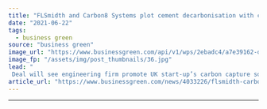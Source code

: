 ```yaml
---
title: "FLSmidth and Carbon8 Systems plot cement decarbonisation with commercial CCU partnership"
date: "2021-06-22"
tags: 
  - business green
source: "business green"
image_url: "https://www.businessgreen.com/api/v1/wps/2ebadc4/a7e39162-d588-48b2-b759-6b9afe66dcac/4/Carbon8-Systems-CO2ntainers-Blue-185x114.jpg"
image_fp: "/assets/img/post_thumbnails/36.jpg"
lead: "
 Deal will see engineering firm promote UK start-up’s carbon capture solution to to its global network ..."
article_url: "https://www.businessgreen.com/news/4033226/flsmidth-carbon8-systems-plot-cement-decarbonisation-commercial-ccu-partnership"
---
```


---

